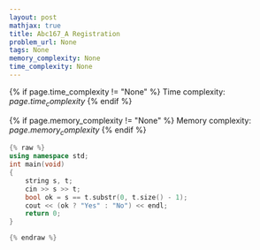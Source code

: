 ```yaml
---
layout: post
mathjax: true
title: Abc167_A Registration
problem_url: None
tags: None
memory_complexity: None
time_complexity: None
---
```




{% if page.time_complexity != "None" %}
Time complexity: ${{ page.time_complexity }}$
{% endif %}

{% if page.memory_complexity != "None" %}
Memory complexity: ${{ page.memory_complexity }}$
{% endif %}

```cpp
{% raw %}
using namespace std;
int main(void)
{
    string s, t;
    cin >> s >> t;
    bool ok = s == t.substr(0, t.size() - 1);
    cout << (ok ? "Yes" : "No") << endl;
    return 0;
}

{% endraw %}
```
